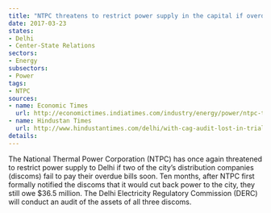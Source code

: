 ```yaml
---
title: "NTPC threatens to restrict power supply in the capital if overdues remain unpaid"
date: 2017-03-23
states:
- Delhi
- Center-State Relations
sectors:
- Energy
subsectors:
- Power
tags:
- NTPC
sources:
- name: Economic Times
  url: http://economictimes.indiatimes.com/industry/energy/power/ntpc-to-restrict-power-supply-to-delhi-if-bses-discoms-fail-to-clear-dues-soon/articleshow/57649201.cms
- name: Hindustan Times
  url: http://www.hindustantimes.com/delhi/with-cag-audit-lost-in-trial-now-derc-will-audit-discoms/story-d2AKhELJNIiviJtrgAX46J.html
details:
---
```


The National Thermal Power Corporation (NTPC) has once again threatened to restrict power supply to Delhi if two of the city’s distribution companies (discoms) fail to pay their overdue bills soon. Ten months, after NTPC first formally notified the discoms that it would cut back power to the city, they still owe $36.5 million. The Delhi Electricity Regulatory Commission (DERC) will conduct an audit of the assets of all three discoms.
